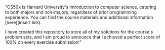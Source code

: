 "CS50x is Harvard University's introduction to computer science, catering to both majors and non-majors, regardless of prior programming experience. You can find the course materials and additional information [here](insert link).

I have created this repository to store all of my solutions for the course's problem sets, and I am proud to announce that I achieved a perfect score of 100% on every exercise submission!"
